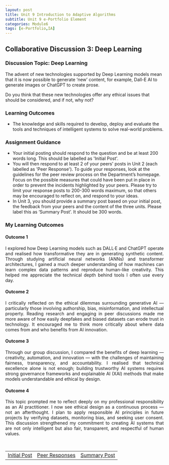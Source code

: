 ```yaml
---
layout: post
title: Unit 9 Introduction to Adaptive Algorithms
subtitle: Unit 9 e-Portfolio Element
categories: Module6
tags: [e-Portfolio,IA]
---
```

<style>
/* hit common Jekyll theme containers */
.post-content > * + *,
.page__content > * + *,
.post-body > * + * { margin-top: .6rem !important; }

/* headings: tighten top/bottom */
.post-content h1, .post-content h2, .post-content h3,.post-content h4,
.page__content h1, .page__content h2, .page__content h3, .page__content h4,
.post-body h1, .post-body h2, .post-body h3,.post-body h4 {
  margin-top: .9rem !important;
  margin-bottom: .35rem !important;
  line-height: 1.2;
}

/* paragraphs & lists */
.post-content p, .page__content p, .post-body p { margin: .35rem 0 !important; line-height: 1.5; }
.post-content ul, .page__content ul, .post-body ul { margin: .25rem 0 .5rem 1.15rem !important; }
.post-content li, .page__content li, .post-body li { margin: .18rem 0 !important; }

/* tables & buttons */
.post-content table, .page__content table, .post-body table { margin: .4rem 0 !important; }
.post-content td, .page__content td, .post-body td { padding: .22rem .5rem !important; }

/* kill huge gap after the post title block some themes add */
.post-title + .post-content,
.page__title + .page__content { margin-top: .5rem !important; }
</style>
<html lang="en">

<body>

<h2>Collaborative Discussion 3: Deep Learning </h2>

<h3>Discussion Topic: Deep Learning</h3>
  
<p>The advent of new technologies supported by Deep Learning models mean that it is now possible to generate ‘new’ content, for example, Dall-E AI to generate images or ChatGPT to create prose.

Do you think that these new technologies offer any ethical issues that should be considered, and if not, why not?</p>

<h3>Learning Outcomes </h3>
<ul>
  <li> The knowledge and skills required to develop, deploy and evaluate the tools and techniques of intelligent systems to solve real-world problems.</li>
</ul>



<h3>Assignment Guidance </h3>
<ul>
 <li> Your initial posting should respond to the question and be at least 200 words long.  This should be labelled as 'Initial Post'.</li>
 <li> You will then respond to at least 2 of your peers' posts in Unit 2 (each labelled as 'Peer Response').  To guide your responses, look at the guidelines for the peer review process on the Department’s homepage. Focus on the possible measures that could have been put in place in order to prevent the incidents highlighted by your peers.  Please try to limit your response posts to 200-300 words maximum, so that others may be encouraged to reflect on, and respond to your ideas.</li>
 <li> In Unit 3, you should provide a summary post based on your initial post, the feedback from your peers and the content of the three units. Please label this as ‘Summary Post’. It should be 300 words.</li>
</ul>
<h3> My Learning Outcomes </h3>
<h4>Outcome 1</h4>
<p style="text-align: justify;">I explored how Deep Learning models such as DALL·E and ChatGPT operate and realised how transformative they are in generating synthetic content. Through studying artificial neural networks (ANNs) and transformer architectures, I gained a much deeper understanding of how machines can learn complex data patterns and reproduce human-like creativity. This helped me appreciate the technical depth behind tools I often use every day.</p>
<h4>Outcome 2</h4>
<p style="text-align: justify;">I critically reflected on the ethical dilemmas surrounding generative AI — particularly those involving authorship, bias, misinformation, and intellectual property. Reading research and engaging in peer discussions made me more aware of how easily deepfakes and biased datasets can erode trust in technology. It encouraged me to think more critically about where data comes from and who benefits from AI innovation.</p>
<h4>Outcome 3</h4>
<p style="text-align: justify;"> Through our group discussion, I compared the benefits of deep learning — creativity, automation, and innovation — with the challenges of maintaining fairness, transparency, and accountability. I realised that technical excellence alone is not enough; building trustworthy AI systems requires strong governance frameworks and explainable AI (XAI) methods that make models understandable and ethical by design. </p>
<h4>Outcome 4</h4>
<p style="text-align: justify;">This topic prompted me to reflect deeply on my professional responsibility as an AI practitioner. I now see ethical design as a continuous process — not an afterthought. I plan to apply responsible AI principles in future projects by verifying datasets, monitoring bias, and seeking user consent. This discussion strengthened my commitment to creating AI systems that are not only intelligent but also fair, transparent, and respectful of human values.</p>
<br>
<table>
    <tr>
      <td> <a href="../../../../artefacts/IA-Unit09-Initial_Post.pdf" target="_blank" class="button large">Initial Post</a></td> 
       <td> <a href="../../../../artefacts/IA-Unit09-Peer_Response.pdf" target="_blank" class="button large">Peer Responses</a></td> 
       <td> <a href="../../../../artefacts/IA-Unit09-SummaryPost.pdf" target="_blank" class="button large">Summary Post</a></td> 
    </tr>
</table>







